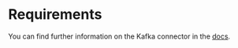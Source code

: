 # Requirements
<!-- to be updated -->
You can find further information on the Kafka connector in the [docs](https://docs.open-metadata.org/connectors/metadata/openmetadata).